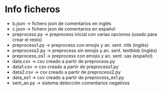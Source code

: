 # Info ficheros
- b.json -> fichero json de comentarios en inglés
- c.json -> fichero json de comentarios en español
- preprocess.py -> preprocess inicial con varias opciones (usado para crear el resto)
- preprocess1.py -> preprocess con emojis y an. sent. nltk (inglés)
- preprocess2.py -> preprocess sin emojis y an. sent. textblob (inglés)
- preprocess_es1 -> preprocess con emojis y an. sent. sas (español)
- data.csv -> csv creado a partir de preprocess.py
- data1.csv -> csv creado a partir de preprocess1.py
- data2.csv -> csv creado a partir de preprocess2.py
- data_es1 -> csv creado a partir de preprocess_es1.py
- sent_an.py -> sistema detección comentarios negativos
